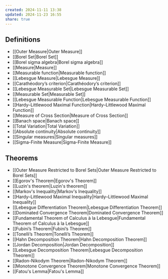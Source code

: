 ```yaml
---
created: 2024-11-11 13:38
updated: 2024-11-23 16:55
share: true
---
```


## Definitions 
- [[Outer Measure|Outer Measure]]
- [[Borel Set|Borel Set]]
- [[Borel sigma algebra|Borel sigma algebra]]
- [[Measure|Measure]]
- [[Measurable function|Measurable function]]
- [[Lebesgue Measure|Lebesgue Measure]]
- [[Carathéodory’s criterion|Carathéodory’s criterion]]
- [[Lebesgue Measurable Set|Lebesgue Measurable Set]]
- [[Measurable Set|Measurable Set]]
- [[Lebesgue Measurable Function|Lebesgue Measurable Function]]
- [[Hardy–Littlewood Maximal Function|Hardy–Littlewood Maximal Function]]
- [[Measure of Cross Section|Measure of Cross Section]]
- [[Banach space|Banach space]]
- [[Total Variation|Total Variation]]
- [[Absolute continuity|Absolute continuity]]
- [[Singular measures|Singular measures]]
- [[Sigma-Finite Measure|Sigma-Finite Measure]]


## Theorems 
- [[Outer Measure Restricted to Borel Sets|Outer Measure Restricted to Borel Sets]]
- [[Egorov's Theorem|Egorov's Theorem]]
- [[Luzin's theorem|Luzin's theorem]]
- [[Markov's Inequality|Markov's Inequality]]
- [[Hardy–Littlewood Maximal Inequality|Hardy–Littlewood Maximal Inequality]]
- [[Lebesgue Differentiation Theorem|Lebesgue Differentiation Theorem]]
- [[Dominated Convergence Theorem|Dominated Convergence Theorem]]
- [[Fundamental Theorem of Calculus à la Lebesgue|Fundamental Theorem of Calculus à la Lebesgue]]
- [[Fubini’s Theorem|Fubini’s Theorem]]
- [[Tonelli’s Theorem|Tonelli’s Theorem]]
- [[Hahn Decomposition Theorem|Hahn Decomposition Theorem]]
- [[Jordan Decomposition|Jordan Decomposition]]
- [[Lebesgue Decomposition Theorem|Lebesgue Decomposition Theorem]]
- [[Radon-Nikodym Theorem|Radon-Nikodym Theorem]]
- [[Monotone Convergence Theorem|Monotone Convergence Theorem]]
- [[Fatou's Lemma|Fatou's Lemma]]
